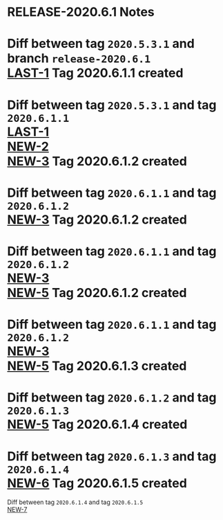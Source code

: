 RELEASE-2020.6.1 Notes  
====  
Diff between tag `2020.5.3.1` and  branch `release-2020.6.1`  
[LAST-1](https://intouchhealth.atlassian.net/browse/LAST-1)
Tag 2020.6.1.1 created  
==  
Diff between tag `2020.5.3.1` and  tag `2020.6.1.1`  
[LAST-1](https://intouchhealth.atlassian.net/browse/LAST-1)  
[NEW-2](https://intouchhealth.atlassian.net/browse/NEW-2)  
[NEW-3](https://intouchhealth.atlassian.net/browse/NEW-3)
Tag 2020.6.1.2 created  
==  
Diff between tag `2020.6.1.1` and  tag `2020.6.1.2`  
[NEW-3](https://intouchhealth.atlassian.net/browse/NEW-3)
Tag 2020.6.1.2 created  
==  
Diff between tag `2020.6.1.1` and  tag `2020.6.1.2`  
[NEW-3](https://intouchhealth.atlassian.net/browse/NEW-3)  
[NEW-5](https://intouchhealth.atlassian.net/browse/NEW-5)
Tag 2020.6.1.2 created  
==  
Diff between tag `2020.6.1.1` and  tag `2020.6.1.2`  
[NEW-3](https://intouchhealth.atlassian.net/browse/NEW-3)  
[NEW-5](https://intouchhealth.atlassian.net/browse/NEW-5)
Tag 2020.6.1.3 created  
==  
Diff between tag `2020.6.1.2` and  tag `2020.6.1.3`  
[NEW-5](https://intouchhealth.atlassian.net/browse/NEW-5)
Tag 2020.6.1.4 created  
==  
Diff between tag `2020.6.1.3` and  tag `2020.6.1.4`  
[NEW-6](https://intouchhealth.atlassian.net/browse/NEW-6)
Tag 2020.6.1.5 created  
==  
Diff between tag `2020.6.1.4` and  tag `2020.6.1.5`  
[NEW-7](https://intouchhealth.atlassian.net/browse/NEW-7)